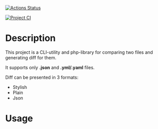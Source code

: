 [![Actions Status](https://github.com/bl1ndy/php-project-lvl2/workflows/hexlet-check/badge.svg)](https://github.com/bl1ndy/php-project-lvl2/actions)

[![Project CI](https://github.com/bl1ndy/php-project-lvl2/workflows/Project%20CI/badge.svg)](https://github.com/bl1ndy/php-project-lvl2/actions?query=workflow%3AProject%20CI)

# Description
This project is a CLI-utility and php-library for comparing two files and generating diff for them.

It supports only **.json** and **.yml/.yaml** files.

Diff can be presented in 3 formats:
- Stylish
- Plain
- Json

# Usage
